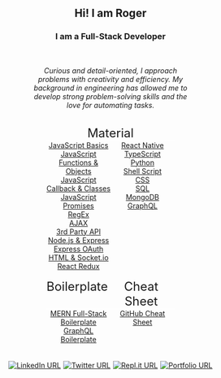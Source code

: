 <h2 style="text-align: center;">Hi! I am Roger</h2>
<h3 style="text-align: center;">I am a Full-Stack Developer</h3>
<div style="font-style: italic; text-align: center; padding: 2rem 20%;">Curious and detail-oriented, I approach problems with creativity and efficiency. My background in engineering has allowed me to develop strong problem-solving skills and the love for automating tasks.</div>

<div style="display:flex; flex-direction: column; align-items: center;">
  <div style="text-align: center; width: 50%;">
    <div style="font-size: 1.5rem; border-bottom: 1px solid white;">
      <span>Material</span>
    </div>
    <div style="display: flex; flex: 1;">
      <div style="width: 50%; display:flex; flex-direction: column;">
          <a href="https://github.com/Roger-Takeshita/Bootcamp-Software-Engineer/blob/master/W01D02_Intro_JS_Data_Types.md" target="_blank">JavaScript Basics</a>
          <a href="https://github.com/Roger-Takeshita/Bootcamp-Software-Engineer/blob/master/W01D03_Functions_Objects.md" target="_blank">JavaScript Functions & Objects</a>
          <a href="https://github.com/Roger-Takeshita/Bootcamp-Software-Engineer/blob/master/W02D02_Callback_Classes.md" target="_blank">JavaScript Callback & Classes</a>
          <a href="https://github.com/Roger-Takeshita/Bootcamp-Software-Engineer/blob/master/W05D02_JS_Promises_Producing_API.md" target="_blank">JavaScript Promises</a>
          <a href="https://github.com/Roger-Takeshita/Bootcamp-Software-Engineer/blob/master/W06D02_RegExp_Summary.md" target="_blank">RegEx</a>
          <a href="https://github.com/Roger-Takeshita/Bootcamp-Software-Engineer/blob/master/W05D04_AJAX_APIs.md" target="_blank">AJAX</a>
          <a href="https://github.com/Roger-Takeshita/Bootcamp-Software-Engineer/blob/master/W05D01_Consuming_3rd_Party_API.md" target="_blank">3rd Party API</a>
          <a href="https://github.com/Roger-Takeshita/Bootcamp-Software-Engineer/blob/master/W04D01_Full-Stack_Node_Express.md" target="_blank">Node.js & Express</a>
          <a href="https://github.com/Roger-Takeshita/Bootcamp-Software-Engineer/blob/master/W05D03_OAuth.md" target="_blank">Express OAuth</a>
          <a href="https://github.com/Roger-Takeshita/Bootcamp-Software-Engineer/blob/master/W05D05_Realtime_Socket.io.md" target="_blank">HTML & Socket.io</a>
          <a href="https://github.com/Roger-Takeshita/Bootcamp-Software-Engineer/blob/master/W11D04_React_Redux.md" target="_blank">React Redux</a>
      </div>
      <div style="width: 50%; display:flex; flex-direction: column;">
        <a href="https://github.com/Roger-Takeshita/React-Native" target="_blank">React Native</a>
        <a href="https://github.com/Roger-Takeshita/TypeScript" target="_blank">TypeScript</a>
        <a href="https://github.com/Roger-Takeshita/Python" target="_blank">Python</a>
        <a href="https://github.com/Roger-Takeshita/Shell-Script" target="_blank">Shell Script</a>
        <a href="https://github.com/Roger-Takeshita/CSS" target="_blank">CSS</a>
        <a href="https://github.com/Roger-Takeshita/SQL" target="_blank">SQL</a>
        <a href="https://github.com/Roger-Takeshita/Bootcamp-Software-Engineer/blob/master/W04D03_MongoDB_Cheat_Sheet.md" target="_blank">MongoDB</a>
        <a href="https://github.com/Roger-Takeshita/GraphQL" target="_blank">GraphQL</a>
      </div>
    </div>
  </div>
  <br/>
  <div style="text-align: center; width: 50%;">
    <div style="font-size: 1.5rem; display: flex; justify-content: space-around; border-bottom: 1px solid white;">
      <span>Boilerplate</span>
      <span>Cheat Sheet</span>
    </div>
    <div style="display: flex; flex: 1;">
      <div style="width: 50%; display:flex; flex-direction: column;">
          <a href="https://github.com/Roger-Takeshita/My-Full-Stack-Boilerplate" target="black">MERN Full-Stack Boilerplate</a>
          <a href="https://github.com/Roger-Takeshita/GraphQL-Prisma-Boilerplate" target="_blank">GraphQL Boilerplate</a>
      </div>
      <div style="width: 50%; display:flex; flex-direction: column;">
        <a href="https://github.com/Roger-Takeshita/GitHub" target="_blank">GitHub Cheat Sheet</a>
      </div>
    </div>
  </div>
  <br/>
</div>
<br/>
<div style="display: flex; justify-content: center;">
  <a href="https://www.linkedin.com/in/roger-takeshita" target="_blank">
      <img alt="LinkedIn URL" src="https://img.shields.io/badge/-Roger&hyphen;Takeshita-white?style=flat-square&logo=Linkedin&logoColor=blue">
  </a>
  <a style="margin-left: 5px;" href="https://twitter.com/RogerTakeshita" target="_blank">
      <img alt="Twitter URL" src="https://img.shields.io/badge/-@RogerTakeshita-white?style=flat-square&logo=Twitter&logoColor=9cf">
  </a>
  <a style="margin-left: 5px;" href="https://repl.it/@rogertakeshita" target="_blank">
      <img alt="Repl.it URL" src="https://img.shields.io/badge/-@RogerTakeshita-white?style=flat-square&logo=Repl.it&logoColor=999999">
  </a>
  <a style="margin-left: 5px;" href="http://rogertakeshita.com" target="_blank">
      <img alt="Portfolio URL" src="https://img.shields.io/badge/-Portfolio-white?style=flat-square&logo=Safari&logoColor=blue">
  </a>
</div>
